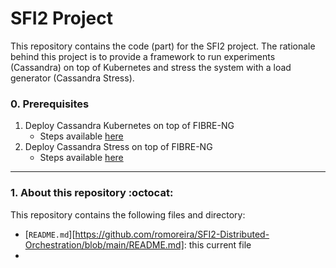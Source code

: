 # SFI2 Project

This repository contains the code (part) for the SFI2 project. The rationale behind this project is to provide a framework to run experiments (Cassandra) on top of Kubernetes and stress the system with a load generator (Cassandra Stress).

### 0. Prerequisites
1. Deploy Cassandra Kubernetes on top of FIBRE-NG
    * Steps available [here](https://github.com/romoreira/SFI2-Distributed-Orchestration/tree/main/2nd/v4)
2. Deploy Cassandra Stress on top of FIBRE-NG
   * Steps available [here](https://github.com/romoreira/SFI2-Distributed-Orchestration/tree/main/load_gen)
 
---

### 1. About this repository :octocat:

This repository contains the following files and directory:

* [`README.md`][https://github.com/romoreira/SFI2-Distributed-Orchestration/blob/main/README.md]: this current file
* 

